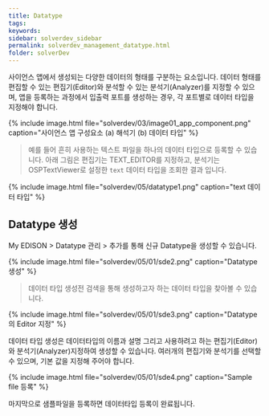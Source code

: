 ```yaml
---
title: Datatype
tags: 
keywords:
sidebar: solverdev_sidebar
permalink: solverdev_management_datatype.html
folder: solverDev
--- 
```



사이언스 앱에서 생성되는 다양한 데이터의 형태를 구분하는 요소입니다. 데이터 형태를 편집할 수 있는 편집기(Editor)와 분석할 수 있는 분석기(Analyzer)를 지정할 수 있으며, 앱을 등록하는 과정에서 입출력 포트를 생성하는 경우, 각 포트별로 데이터 타입을 지정해야 합니다.

{% include image.html file="solverdev/03/image01_app_component.png" caption="사이언스 앱 구성요소 (a) 해석기 (b) 데이터 타입" %}


> 예를 들어 흔히 사용하는 텍스트 파일을 하나의 데이터 타입으로 등록할 수 있습니다.
> 아래 그림은 편집기는 TEXT_EDITOR를 지정하고, 분석기는 OSPTextViewer로 설정한 ```text``` 데이터 타입을 조회한 결과 입니다.
>

{% include image.html file="solverdev/05/datatype1.png" caption="text 데이터 타입" %}


## Datatype 생성

My EDISON > Datatype 관리 > 추가를 통해 신규 Datatype을 생성할 수 있습니다.

{% include image.html file="solverdev/05/01/sde2.png" caption="Datatype 생성" %}

> 데이터 타입 생성전 검색을 통해 생성하고자 하는 데이터 타입을 찾아볼 수 있습니다.

{% include image.html file="solverdev/05/01/sde3.png" caption="Datatype의 Editor 지정" %}

데이터 타입 생성은 데이터타입의 이름과 설명 그리고 사용하려고 하는 편집기(Editor)와 분석기(Analyzer)지정하여 생성할 수 있습니다. 여러개의 편집기와 분석기를 선택할 수 있으며, 기본 값을 지정해 주어야 합니다.

{% include image.html file="solverdev/05/01/sde4.png" caption="Sample file 등록" %}

마지막으로 샘플파일을 등록하면 데이터타입 등록이 완료됩니다.
